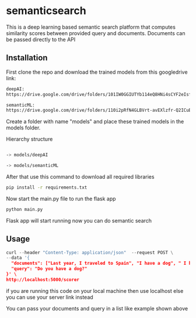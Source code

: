 # semanticsearch

This is a deep learning based semantic search platform that computes similarity scores between provided query and documents. Documents can be passed directly to the API 

## Installation

First clone the repo and download the trained models from this googledrive link:


```bash
deepAI:
https://drive.google.com/drive/folders/101IW0GGIUTYb114eQ8HNi4sCYF2eIsfO?usp=sharing

semanticML:
https://drive.google.com/drive/folders/110i2pRfN4GLBVrt-avEXlzfr-Q2ICuBW?usp=sharing
```

Create a folder with name "models" and place these trained models in the models folder. 

Hierarchy structure

```bash

-> models/deepAI

-> models/semanticML
```

After that use this command to download all required libraries


```bash
pip install -r requirements.txt
```

Now start the main.py file to run the flask app

```bash
python main.py
```
Flask app will start running now you can do semantic search 

## Usage

```python
curl --header "Content-Type: application/json"  --request POST \
--data '{
  "documents": ["Last year, I traveled to Spain", "I have a dog", " I have a close relationship to my family"],
  "query": "Do you have a dog?"
}' \
http://localhost:5000/scorer

```
if you are running this code on your local machine then use localhost else you can use your server link instead

You can pass your documents and query in a list like example shown above

